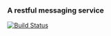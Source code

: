### A restful messaging service

[![Build Status](https://travis-ci.org/qmg-hlewis/event-fire.png)](https://travis-ci.org/qmg-hlewis/event-fire)
